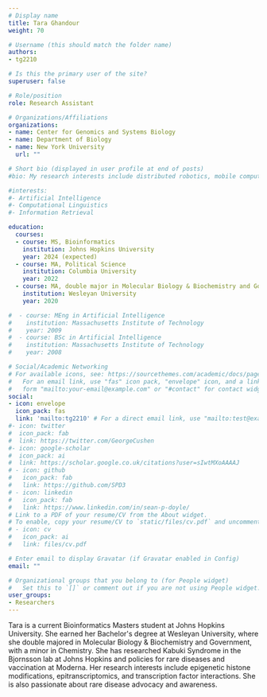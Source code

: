 ```yaml
---
# Display name
title: Tara Ghandour
weight: 70

# Username (this should match the folder name)
authors:
- tg2210

# Is this the primary user of the site?
superuser: false

# Role/position
role: Research Assistant

# Organizations/Affiliations
organizations:
- name: Center for Genomics and Systems Biology
- name: Department of Biology
- name: New York University
  url: ""

# Short bio (displayed in user profile at end of posts)
#bio: My research interests include distributed robotics, mobile computing and programmable matter.

#interests:
#- Artificial Intelligence
#- Computational Linguistics
#- Information Retrieval

education:
  courses:
  - course: MS, Bioinformatics
    institution: Johns Hopkins University
    year: 2024 (expected)
  - course: MA, Political Science
    institution: Columbia University
    year: 2022 
  - course: MA, double major in Molecular Biology & Biochemistry and Government, minor in Chemistry
    institution: Wesleyan University
    year: 2020 

#  - course: MEng in Artificial Intelligence
#    institution: Massachusetts Institute of Technology
#    year: 2009
#  - course: BSc in Artificial Intelligence
#    institution: Massachusetts Institute of Technology
#    year: 2008

# Social/Academic Networking
# For available icons, see: https://sourcethemes.com/academic/docs/page-builder/#icons
#   For an email link, use "fas" icon pack, "envelope" icon, and a link in the
#   form "mailto:your-email@example.com" or "#contact" for contact widget.
social:
- icon: envelope
  icon_pack: fas
  link: 'mailto:tg2210' # For a direct email link, use "mailto:test@example.org".
#- icon: twitter
#  icon_pack: fab
#  link: https://twitter.com/GeorgeCushen
#- icon: google-scholar
#  icon_pack: ai
#  link: https://scholar.google.co.uk/citations?user=sIwtMXoAAAAJ
# - icon: github
#   icon_pack: fab
#   link: https://github.com/SPD3
# - icon: linkedin
#   icon_pack: fab
#   link: https://www.linkedin.com/in/sean-p-doyle/
# Link to a PDF of your resume/CV from the About widget.
# To enable, copy your resume/CV to `static/files/cv.pdf` and uncomment the lines below.
# - icon: cv
#   icon_pack: ai
#   link: files/cv.pdf

# Enter email to display Gravatar (if Gravatar enabled in Config)
email: ""

# Organizational groups that you belong to (for People widget)
#   Set this to `[]` or comment out if you are not using People widget.
user_groups:
- Researchers
---
```


Tara is a current Bioinformatics Masters student at Johns Hopkins University. She earned her Bachelor's degree at Wesleyan University, where she double majored in Molecular Biology & Biochemistry and Government, with a minor in Chemistry. She has researched Kabuki Syndrome in the Bjornsson lab at Johns Hopkins and policies for rare diseases and vaccination at Moderna. Her research interests include epigenetic histone modifications, epitranscriptomics, and transcription factor interactions. She is also passionate about rare disease advocacy and awareness. 


